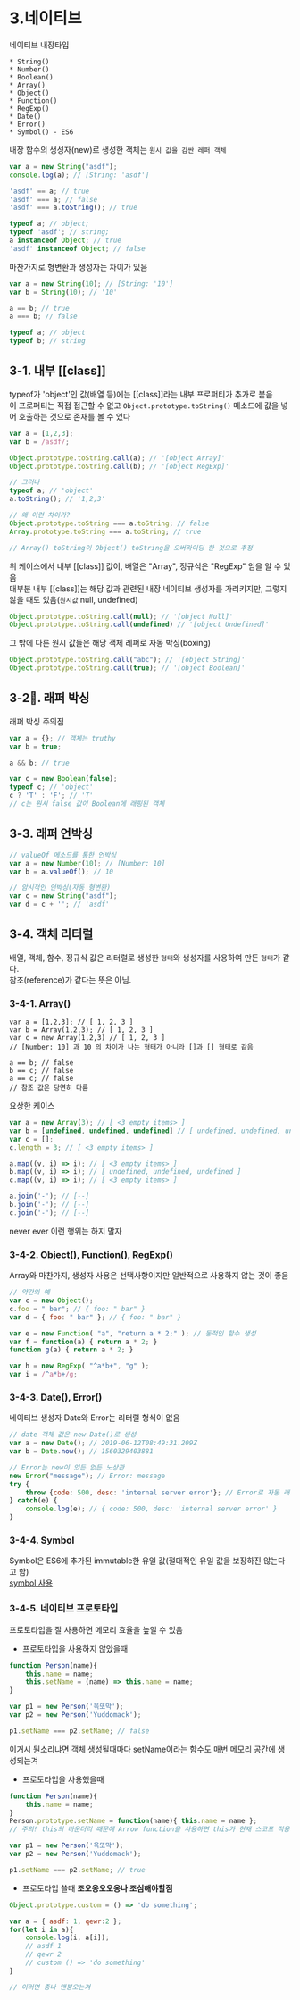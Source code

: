 # 3.네이티브
네이티브 내장타입
```
* String()
* Number()
* Boolean()
* Array()
* Object()
* Function()
* RegExp()
* Date()
* Error()
* Symbol() - ES6
```

내장 함수의 생성자(new)로 생성한 객체는 `원시 값을 감싼 레퍼 객체`

```javascript
var a = new String("asdf");
console.log(a); // [String: 'asdf']

'asdf' == a; // true
'asdf' === a; // false
'asdf' === a.toString(); // true

typeof a; // object;
typeof 'asdf'; // string;
a instanceof Object; // true
'asdf' instanceof Object; // false
```

마찬가지로 형변환과 생성자는 차이가 있음
```javascript
var a = new String(10); // [String: '10']
var b = String(10); // '10'

a == b; // true
a === b; // false

typeof a; // object
typeof b; // string
```

## 3-1. 내부 [[class]]

typeof가 'object'인 값(배열 등)에는 [[class]]라는 내부 프로퍼티가 추가로 붙음<br>
이 프로퍼티는 직접 접근할 수 없고 `Object.prototype.toString()` 메소드에 값을 넣어 호출하는 것으로 존재를 볼 수 있다

```javascript
var a = [1,2,3];
var b = /asdf/;

Object.prototype.toString.call(a); // '[object Array]'
Object.prototype.toString.call(b); // '[object RegExp]'

// 그러나 
typeof a; // 'object'
a.toString(); // '1,2,3'

// 왜 이런 차이가?
Object.prototype.toString === a.toString; // false
Array.prototype.toString === a.toString; // true

// Array() toString이 Object() toString을 오버라이딩 한 것으로 추정
```

위 케이스에서 내부 [[class]] 값이, 배열은 "Array", 정규식은 "RegExp" 임을 알 수 있음<br>
대부분 내부 [[class]]는 해당 값과 관련된 내장 네이티브 생성자를 가리키지만, 그렇지 않을 때도 있음(`원시값` null, undefined)

```javascript
Object.prototype.toString.call(null); // '[object Null]'
Object.prototype.toString.call(undefined) // '[object Undefined]'
```

그 밖에 다른 원시 값들은 해당 객체 레퍼로 자동 박싱(boxing)

```javascript
Object.prototype.toString.call("abc"); // '[object String]'
Object.prototype.toString.call(true); // '[object Boolean]'
```

## 3-2. 래퍼 박싱

래퍼 박싱 주의점
```javascript
var a = {}; // 객체는 truthy
var b = true;

a && b; // true

var c = new Boolean(false);
typeof c; // 'object'
c ? 'T' : 'F'; // 'T'
// c는 원시 false 값이 Boolean에 래핑된 객체
```

## 3-3. 래퍼 언박싱

```javascript
// valueOf 메소드를 통한 언박싱
var a = new Number(10); // [Number: 10]
var b = a.valueOf(); // 10

// 암시적인 언박싱(자동 형변환)
var c = new String("asdf");
var d = c + ''; // 'asdf'
```

## 3-4. 객체 리터럴

배열, 객체, 함수, 정규식 값은 리터럴로 생성한 `형태`와 생성자를 사용하여 만든 `형태`가 같다.<br>
참조(reference)가 같다는 뜻은 아님.

### 3-4-1. Array()
```
var a = [1,2,3]; // [ 1, 2, 3 ]
var b = Array(1,2,3); // [ 1, 2, 3 ]
var c = new Array(1,2,3) // [ 1, 2, 3 ]
// [Number: 10] 과 10 의 차이가 나는 형태가 아니라 []과 [] 형태로 같음

a == b; // false
b == c; // false
a == c; // false
// 참조 값은 당연히 다름
```

요상한 케이스

```javascript
var a = new Array(3); // [ <3 empty items> ]
var b = [undefined, undefined, undefined] // [ undefined, undefined, undefined ]
var c = [];
c.length = 3; // [ <3 empty items> ]

a.map((v, i) => i); // [ <3 empty items> ]
b.map((v, i) => i); // [ undefined, undefined, undefined ]
c.map((v, i) => i); // [ <3 empty items> ]

a.join('-'); // [--]
b.join('-'); // [--]
c.join('-'); // [--]
```

never ever 이런 행위는 하지 말자

### 3-4-2. Object(), Function(), RegExp()

Array와 마찬가지, 생성자 사용은 선택사항이지만 일반적으로 사용하지 않는 것이 좋음

```javascript
// 약간의 예
var c = new Object();
c.foo = " bar"; // { foo: " bar" }
var d = { foo: " bar" }; // { foo: " bar" }

var e = new Function( "a", "return a * 2;" ); // 동적인 함수 생성
var f = function(a) { return a * 2; }
function g(a) { return a * 2; }

var h = new RegExp( "^a*b+", "g" );
var i = /^a*b+/g; 
```


### 3-4-3. Date(), Error()

네이티브 생성자 Date와 Error는 리터럴 형식이 없음

```javascript
// date 객체 값은 new Date()로 생성
var a = new Date(); // 2019-06-12T08:49:31.209Z
var b = Date.now(); // 1560329403881

// Error는 new이 있든 없든 노상관
new Error("message"); // Error: message
try {
    throw {code: 500, desc: 'internal server error'}; // Error로 자동 래핑
} catch(e) {
    console.log(e); // { code: 500, desc: 'internal server error' }
}
```

### 3-4-4. Symbol

Symbol은 ES6에 추가된 immutable한 유일 값(절대적인 유일 값을 보장하진 않는다고 함)<br>
[symbol 사용](https://github.com/somyungsub/study-openbrain-javascript/blob/master/hds/js/01%20YouDon'tKonw%20JS(%ED%83%80%EC%9E%85%EB%AC%B8%EB%B2%95%2C%EC%8A%A4%EC%BD%94%ED%94%84%ED%81%B4%EB%A1%9C%EC%A0%80)/01.%ED%83%80%EC%9E%85.md)

### 3-4-5. 네이티브 프로토타입

프로토타입을 잘 사용하면 메모리 효율을 높일 수 있음

* 프로토타입을 사용하지 않았을때
```javascript
function Person(name){
    this.name = name;
    this.setName = (name) => this.name = name;
}

var p1 = new Person('윾또막');
var p2 = new Person('Yuddomack');

p1.setName === p2.setName; // false
```

이거시 뭔소리냐면 객체 생성될때마다 setName이라는 함수도 매번 메모리 공간에 생성되는겨


* 프로토타입을 사용했을때
```javascript
function Person(name){
    this.name = name;
}
Person.prototype.setName = function(name){ this.name = name }; 
// 주의! this의 바운더리 때문에 Arrow function을 사용하면 this가 현재 스코프 적용됨

var p1 = new Person('윾또막');
var p2 = new Person('Yuddomack');

p1.setName === p2.setName; // true
```

* 프로토타입 쓸때 <b>조오옹오오옹나 조심해야할점</b>
```javascript
Object.prototype.custom = () => 'do something';

var a = { asdf: 1, qewr:2 };
for(let i in a){ 
    console.log(i, a[i]);
    // asdf 1
    // qewr 2
    // custom () => 'do something'
}

// 이러면 종나 맨붕오는겨
```